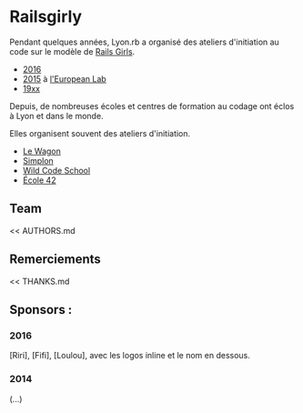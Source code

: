 # Railsgirly

Pendant quelques années, Lyon.rb a organisé des ateliers d'initiation au code sur le modèle de [Rails&nbsp;Girls]().

* [2016]() 
* [2015]() à [l'European Lab](http://2015.europeanlab.com/european-lab-2015-le-bilan/)
* [19xx]()

Depuis, de nombreuses écoles et centres de formation au codage ont éclos à Lyon et dans le monde.

Elles organisent souvent des ateliers d'initiation.

* [Le Wagon]()
* [Simplon]()
* [Wild Code School]()
* [École 42]()

## Team

<< AUTHORS.md

## Remerciements

<< THANKS.md

## Sponsors&nbsp;:

### 2016
[Riri], [Fifi], [Loulou], avec les logos inline et le nom en dessous.

### 2014 
(...)
